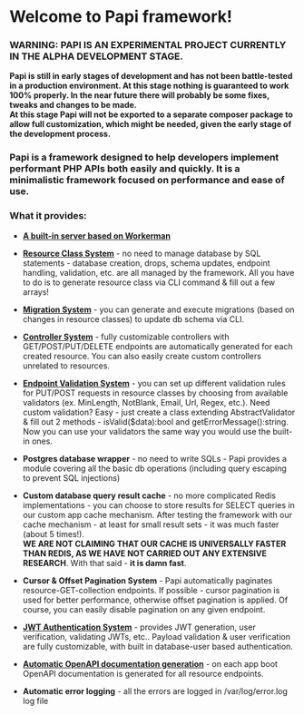 # Welcome to Papi framework!

### WARNING: PAPI IS AN EXPERIMENTAL PROJECT CURRENTLY IN THE ALPHA DEVELOPMENT STAGE.  
**Papi is still in early stages of 
development and has not been battle-tested in a production environment. At this stage nothing is guaranteed to work 100% properly. In the near 
future there will probably be some fixes, tweaks and changes to be made.  
At this stage Papi will not be exported to a separate composer package to allow full customization, which might be 
needed, given the early stage of the development process.**

### Papi is a framework designed to help developers implement performant PHP APIs both easily and quickly. It is a minimalistic framework focused on performance and ease of use.

### What it provides:
* **[A built-in server based on Workerman][app]**

* **[Resource Class System][resources]** - no need to manage database by SQL statements - database creation, drops, schema updates, endpoint handling, validation, etc. are all managed by the framework. All you have to do is to generate resource class via CLI command & fill out a few arrays!

* **[Migration System][migrations]** - you can generate and execute migrations (based on changes in resource classes) to update db schema via CLI.

* **[Controller System][controllers]** - fully customizable controllers with GET/POST/PUT/DELETE endpoints are automatically generated for each created resource. You can also easily create custom controllers unrelated to resources.

* **[Endpoint Validation System][validators]** - you can set up different validation rules for PUT/POST requests in resource classes by choosing from available validators (ex. MinLength, NotBlank, Email, Url, Regex, etc.). Need custom validation? Easy - just create a class extending AbstractValidator & fill out 2 methods - isValid($data):bool and getErrorMessage():string. Now you can use your validators the same way you would use the built-in ones.

* **Postgres database wrapper** - no need to write SQLs - Papi provides a module covering all the basic db operations (including query escaping to prevent SQL injections)

* **Custom database query result cache** - no more complicated Redis implementations - you can choose to store 
  results for SELECT queries in our custom app cache mechanism. After testing the framework with our cache mechanism - at least for small result sets - it was much faster (about 5 times!).  
  **WE ARE NOT CLAIMING THAT OUR CACHE IS UNIVERSALLY FASTER THAN REDIS, AS WE HAVE NOT CARRIED OUT ANY EXTENSIVE RESEARCH**. With that said - **it is damn fast**.

* **Cursor & Offset Pagination System** - Papi automatically paginates resource-GET-collection endpoints. If possible - cursor pagination is used for better performance, otherwise offset pagination is applied. Of course, you can easily disable pagination on any given endpoint.

* **[JWT Authentication System][jwt]** - provides JWT generation, user verification, validating JWTs, etc.. Payload validation & user verification are fully customizable, with built in database-user based authentication.

* **[Automatic OpenAPI documentation generation][doc]** - on each app boot OpenAPI documentation is generated for all resource endpoints.

* **Automatic error logging** - all the errors are logged in /var/log/error.log log file

[resources]: https://github.com/mjaysidor/papi-skeleton/wiki/Resources
[migrations]: https://github.com/mjaysidor/papi-skeleton/wiki/Migrations
[validators]: https://github.com/mjaysidor/papi-skeleton/wiki/Validators
[controllers]: https://github.com/mjaysidor/papi-skeleton/wiki/Controllers
[app]: https://github.com/mjaysidor/papi-skeleton/wiki/App-instance
[doc]: https://github.com/mjaysidor/papi-skeleton/wiki/Documentation
[jwt]: https://github.com/mjaysidor/papi-skeleton/wiki/JWT-Auth
